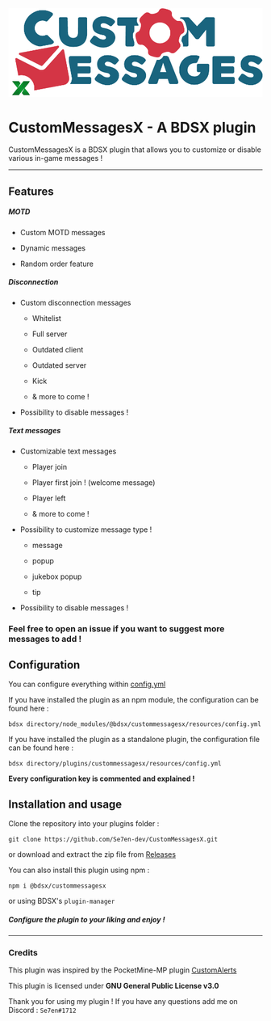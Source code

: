 <div style="text-align:center"><img src="./resources/custommessagesx.png" alt="logo" width="512"/></div>

# CustomMessagesX - A BDSX plugin

CustomMessagesX is a BDSX plugin that allows you to customize or disable various in-game messages !

---

## Features



##### MOTD

- Custom MOTD messages

- Dynamic messages

- Random order feature



##### Disconnection

- Custom disconnection messages
  
  - Whitelist
  
  - Full server
  
  - Outdated client
  
  - Outdated server
  
  - Kick
  
  - & more to come !

- Possibility to disable messages !



##### Text messages

- Customizable text messages
  
  - Player join
  
  - Player first join ! (welcome message)
  
  - Player left
  
  - & more to come !

- Possibility to customize message type !
  
  - message
  
  - popup
  
  - jukebox popup
  
  - tip

- Possibility to disable messages !



### Feel free to open an issue if you want to suggest more messages to add !



## Configuration

You can configure everything within [config.yml](./resources/config.yml)

If you have installed the plugin as an npm module, the configuration can be found here :

```
bdsx directory/node_modules/@bdsx/custommessagesx/resources/config.yml
```

If you have installed the plugin as a standalone plugin, the configuration file can be found here :

```
bdsx directory/plugins/custommessagesx/resources/config.yml
```



**Every configuration key is commented and explained !**



## Installation and usage

Clone the repository into your plugins folder :

```git
git clone https://github.com/Se7en-dev/CustomMessagesX.git
```

or download and extract the zip file from [Releases](https://github.com/Se7en-dev/CustomMessagesX/releases)

You can also install this plugin using npm :

```shell
npm i @bdsx/custommessagesx
```

or using BDSX's `plugin-manager`

##### Configure the plugin to your liking and enjoy !

---

### Credits

This plugin was inspired by the PocketMine-MP plugin [CustomAlerts](https://github.com/EvolSoft/CustomAlerts)

This plugin is licensed under **GNU General Public License v3.0**



Thank you for using my plugin ! If you have any questions add me on Discord : `Se7en#1712`
